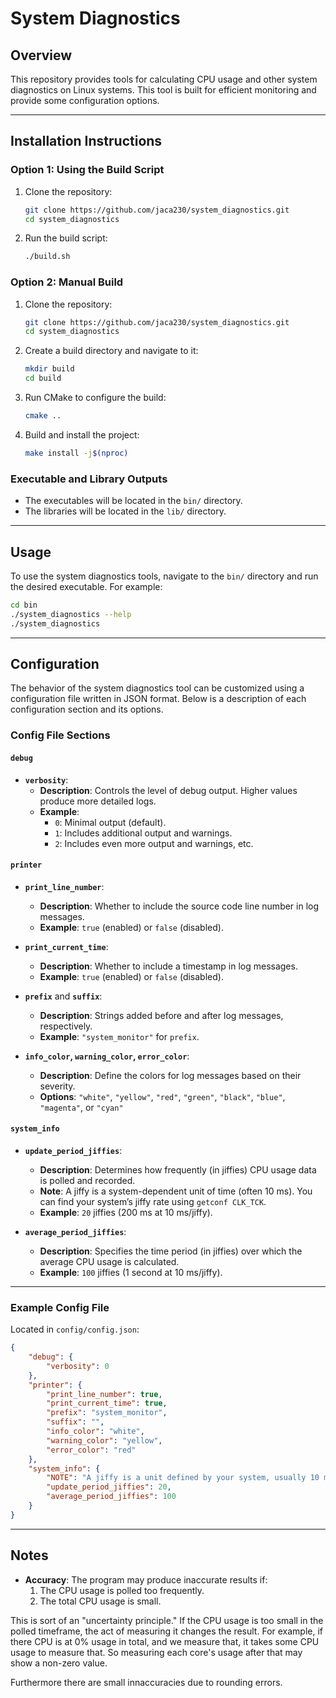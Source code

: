# System Diagnostics

## Overview

This repository provides tools for calculating CPU usage and other system diagnostics on Linux systems. This tool is built for efficient monitoring and provide some configuration options.

---

## Installation Instructions

### Option 1: Using the Build Script

1. Clone the repository:
    ```bash
    git clone https://github.com/jaca230/system_diagnostics.git
    cd system_diagnostics
    ```

2. Run the build script:
    ```bash
    ./build.sh
    ```

### Option 2: Manual Build

1. Clone the repository:
    ```bash
    git clone https://github.com/jaca230/system_diagnostics.git
    cd system_diagnostics
    ```

2. Create a build directory and navigate to it:
    ```bash
    mkdir build
    cd build
    ```

3. Run CMake to configure the build:
    ```bash
    cmake ..
    ```

4. Build and install the project:
    ```bash
    make install -j$(nproc)
    ```

### Executable and Library Outputs

- The executables will be located in the `bin/` directory.
- The libraries will be located in the `lib/` directory.

---

## Usage

To use the system diagnostics tools, navigate to the `bin/` directory and run the desired executable. For example:
```bash
cd bin
./system_diagnostics --help
./system_diagnostics
```

---

## Configuration

The behavior of the system diagnostics tool can be customized using a configuration file written in JSON format. Below is a description of each configuration section and its options.

### Config File Sections

#### **`debug`**
- **`verbosity`**:
  - **Description**: Controls the level of debug output. Higher values produce more detailed logs.
  - **Example**: 
    - `0`: Minimal output (default).
    - `1`: Includes additional output and warnings.
    - `2`: Includes even more output and warnings, etc.

#### **`printer`**
- **`print_line_number`**:
  - **Description**: Whether to include the source code line number in log messages.
  - **Example**: `true` (enabled) or `false` (disabled).
  
- **`print_current_time`**:
  - **Description**: Whether to include a timestamp in log messages.
  - **Example**: `true` (enabled) or `false` (disabled).

- **`prefix`** and **`suffix`**:
  - **Description**: Strings added before and after log messages, respectively.
  - **Example**: `"system_monitor"` for `prefix`.

- **`info_color`, `warning_color`, `error_color`**:
  - **Description**: Define the colors for log messages based on their severity.
  - **Options**: `"white"`, `"yellow"`, `"red"`, `"green"`, `"black"`, `"blue"`, `"magenta"`, or `"cyan"`

#### **`system_info`**
- **`update_period_jiffies`**:
  - **Description**: Determines how frequently (in jiffies) CPU usage data is polled and recorded.
  - **Note**: A jiffy is a system-dependent unit of time (often 10 ms). You can find your system’s jiffy rate using `getconf CLK_TCK`.
  - **Example**: `20` jiffies (200 ms at 10 ms/jiffy).

- **`average_period_jiffies`**:
  - **Description**: Specifies the time period (in jiffies) over which the average CPU usage is calculated.
  - **Example**: `100` jiffies (1 second at 10 ms/jiffy).

---

### Example Config File

Located in `config/config.json`:

```json
{
    "debug": {
        "verbosity": 0
    },
    "printer": {
        "print_line_number": true,
        "print_current_time": true,
        "prefix": "system_monitor",
        "suffix": "",
        "info_color": "white",
        "warning_color": "yellow",
        "error_color": "red"
    },
    "system_info": {
        "NOTE": "A jiffy is a unit defined by your system, usually 10 ms. See `getconf CLK_TCK` for the rate in Hz.",
        "update_period_jiffies": 20,
        "average_period_jiffies": 100
    }
}
```

---

## Notes

- **Accuracy**: The program may produce inaccurate results if:
  1. The CPU usage is polled too frequently.
  2. The total CPU usage is small.

This is sort of an "uncertainty principle." If the CPU usage is too small in the polled timeframe, the act of measuring it changes the result. For example, if there CPU is at 0% usage in total, and we measure that, it takes some CPU usage to measure that. So measuring each core's usage after that may show a non-zero value.

Furthermore there are small innaccuracies due to rounding errors.

